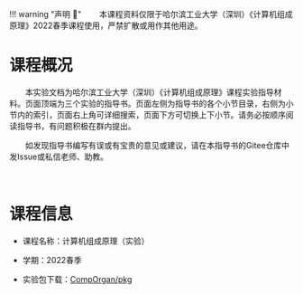 !!! warning "声明 :loudspeaker:"
    &emsp;&emsp;本课程资料仅限于哈尔滨工业大学（深圳）《计算机组成原理》2022春季课程使用，严禁扩散或用作其他用途。



# 课程概况

&emsp;&emsp;本实验文档为哈尔滨工业大学（深圳）《计算机组成原理》课程实验指导材料。页面顶端为三个实验的指导书。页面左侧为指导书的各个小节目录，右侧为小节内的索引，页面右上角可详细搜索，页面下方可切换上下小节。请务必按顺序阅读指导书，有问题积极在群内提出。

&emsp;&emsp;如发现指导书编写有误或有宝贵的意见或建议，请在本指导书的Gitee仓库中发Issue或私信老师、助教。

&emsp;&emsp;

# 课程信息

- 课程名称：计算机组成原理（实验）

- 学期：2022春季

- 实验包下载：<a href="https://gitee.com/hitsz-cslab/organ/tree/master/pkg" target="_blank">CompOrgan/pkg</a>

